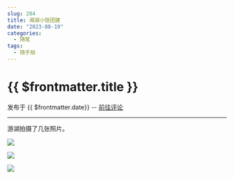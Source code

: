 ```yaml
---
slug: 204
title: 湘湖小隐团建
date: "2023-08-19"
categories: 
  - 随笔
tags:
  - 随手拍
---
```


# {{ $frontmatter.title }}

发布于 {{ $frontmatter.date}} -- [前往评论](https://zishu.me)

---




游湖拍摄了几张照片。

![](https://imgurl.zishu.me/images/2023/64e0b5165be78.png)

![](https://imgurl.zishu.me/images/2023/64e0b5c2a44cd.png)

![](https://imgurl.zishu.me/images/2023/64e0b4c82505d.png)